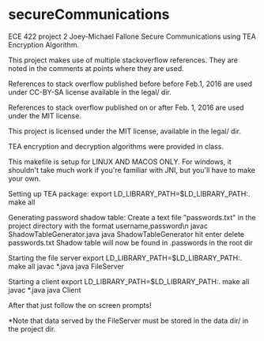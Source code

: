 # secureCommunications
ECE 422 project 2
Joey-Michael Fallone
Secure Communications using TEA Encryption Algorithm. 

This project makes use of multiple stackoverflow references. They are noted in the comments at points where they are used. 

References to stack overflow published before before Feb.1, 2016 are used under CC-BY-SA license available in the legal/ dir. 

References to stack overflow published on or after Feb. 1, 2016 are used under the MIT license. 

This project is licensed under the MIT license, available in the legal/ dir. 

TEA encryption and decryption algorithms were provided in class. 

This makefile is setup for LINUX AND MACOS ONLY. For windows, it shouldn't take much work if you're familiar with JNI, but you'll have to make your own. 

Setting up TEA package: 
	export LD_LIBRARY_PATH=$LD_LIBRARY_PATH:.
	make all

Generating password shadow table: 
	Create a text file "passwords.txt" in the project directory with the format username,password\n
	javac ShadowTableGenerator.java
	java ShadowTableGenerator
	hit enter
	delete passwords.txt
	Shadow table will now be found in .passwords in the root dir

Starting the file server
	export LD_LIBRARY_PATH=$LD_LIBRARY_PATH:.
	make all
	javac *.java
	java FileServer

Starting a client
	export LD_LIBRARY_PATH=$LD_LIBRARY_PATH:.
	make all
	javac *.java
	java Client

After that just follow the on screen prompts! 

*Note that data served by the FileServer must be stored in the data dir/ in the project dir. 
